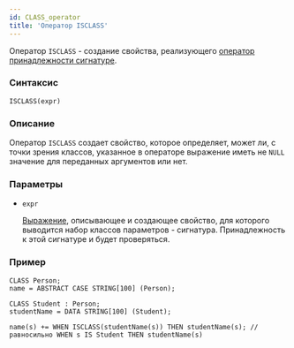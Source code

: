 ```yaml
---
id: CLASS_operator
title: 'Оператор ISCLASS'
---
```


Оператор `ISCLASS` - создание свойства, реализующего [оператор принадлежности сигнатуре](Property_signature_ISCLASS.md).

### Синтаксис

```
ISCLASS(expr) 
```

### Описание

Оператор `ISCLASS` создает свойство, которое определяет, может ли, с точки зрения классов, указанное в операторе выражение иметь не `NULL` значение для переданных аргументов или нет.

### Параметры

- `expr`

    [Выражение](Expression.md), описывающее и создающее свойство, для которого выводится набор классов параметров - сигнатура. Принадлежность к этой сигнатуре и будет проверяться. 

### Пример

```lsf
CLASS Person;
name = ABSTRACT CASE STRING[100] (Person);

CLASS Student : Person;
studentName = DATA STRING[100] (Student);

name(s) += WHEN ISCLASS(studentName(s)) THEN studentName(s); // равносильно WHEN s IS Student THEN studentName(s)
```
